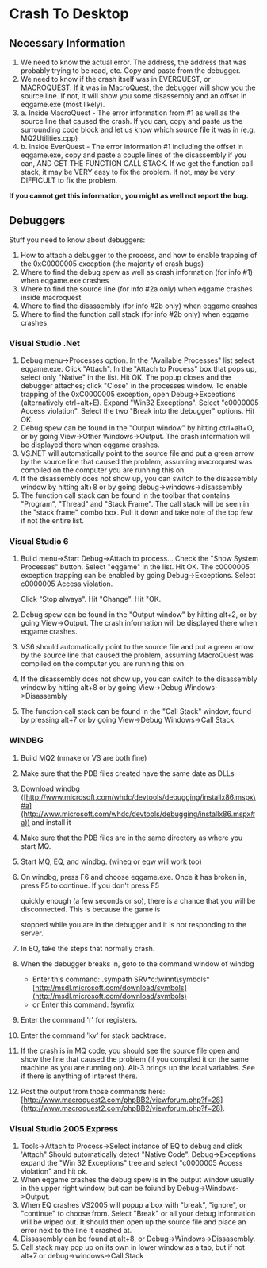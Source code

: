 # Crash To Desktop

## Necessary Information

1. We need to know the actual error. The address, the address that was probably trying to be read, etc. Copy and paste from the debugger.
2. We need to know if the crash itself was in EVERQUEST, or MACROQUEST. If it was in MacroQuest, the debugger will show you the source line. If not, it will show you some disassembly and an offset in eqgame.exe (most likely).
3. a. Inside MacroQuest - The error information from \#1 as well as the source line that caused the crash. If you can, copy and paste us the surrounding code block and let us know which source file it was in (e.g. MQ2Utilities.cpp)
4. b. Inside EverQuest - The error information \#1 including the offset in eqgame.exe, copy and paste a couple lines of the disassembly if you can, AND GET THE FUNCTION CALL STACK. If we get the function call stack, it may be VERY easy to fix the problem. If not, may be very DIFFICULT to fix the problem.

**If you cannot get this information, you might as well not report the bug.**

## Debuggers

Stuff you need to know about debuggers:

1. How to attach a debugger to the process, and how to enable trapping of the 0xC0000005 exception (the majority of crash bugs)
2. Where to find the debug spew as well as crash information (for info \#1) when eqgame.exe crashes
3. Where to find the source line (for info \#2a only) when eqgame crashes inside macroquest
4. Where to find the disassembly (for info \#2b only) when eqgame crashes
5. Where to find the function call stack (for info \#2b only) when eqgame crashes

### Visual Studio .Net

1. Debug menu-&gt;Processes option. In the "Available Processes" list select eqgame.exe. Click "Attach". In the "Attach to Process" box that pops up, select only "Native" in the list. Hit OK. The popup closes and the debugger attaches; click "Close" in the processes window. To enable trapping of the 0xC0000005 exception, open Debug-&gt;Exceptions (alternatively ctrl+alt+E). Expand "Win32 Exceptions". Select "c0000005 Access violation". Select the two "Break into the debugger" options. Hit OK.
2. Debug spew can be found in the "Output window" by hitting ctrl+alt+O, or by going View-&gt;Other Windows-&gt;Output. The crash information will be displayed there when eqgame crashes.
3. VS.NET will automatically point to the source file and put a green arrow by the source line that caused the problem, assuming macroquest was compiled on the computer you are running this on.
4. If the disassembly does not show up, you can switch to the disassembly window by hitting alt+8 or by going debug-&gt;windows-&gt;disassembly
5. The function call stack can be found in the toolbar that contains "Program", "Thread" and "Stack Frame". The call stack will be seen in the "stack frame" combo box. Pull it down and take note of the top few if not the entire list.

### Visual Studio 6

1. Build menu-&gt;Start Debug-&gt;Attach to process... Check the "Show System Processes" button. Select "eqgame" in the list. Hit OK. The c0000005 exception trapping can be enabled by going Debug-&gt;Exceptions. Select c0000005 Access violation.

   Click "Stop always". Hit "Change". Hit "OK.

2. Debug spew can be found in the "Output window" by hitting alt+2, or by going View-&gt;Output. The crash information will be displayed there when eqgame crashes.
3. VS6 should automatically point to the source file and put a green arrow by the source line that caused the problem, assuming MacroQuest was compiled on the computer you are running this on.
4. If the disassembly does not show up, you can switch to the disassembly window by hitting alt+8 or by going View-&gt;Debug Windows-&gt;Disassembly
5. The function call stack can be found in the "Call Stack" window, found by pressing alt+7 or by going View-&gt;Debug Windows-&gt;Call Stack

### WINDBG

1. Build MQ2 (nmake or VS are both fine)
2. Make sure that the PDB files created have the same date as DLLs
3. Download windbg ([http://www.microsoft.com/whdc/devtools/debugging/installx86.mspx\#a](http://www.microsoft.com/whdc/devtools/debugging/installx86.mspx#a)) and install it
4. Make sure that the PDB files are in the same directory as where you start MQ.
5. Start MQ, EQ, and windbg. (wineq or eqw will work too)
6. On windbg, press F6 and choose eqgame.exe. Once it has broken in, press F5 to continue. If you don't press F5

   quickly enough (a few seconds or so), there is a chance that you will be disconnected. This is because the game is

   stopped while you are in the debugger and it is not responding to the server.

7. In EQ, take the steps that normally crash.
8. When the debugger breaks in, goto to the command window of windbg
   * Enter this command: .sympath SRV\*c:\winnt\symbols\*[http://msdl.microsoft.com/download/symbols](http://msdl.microsoft.com/download/symbols)
   * or Enter this command: !symfix
9. Enter the command 'r' for registers.
10. Enter the command 'kv' for stack backtrace.
11. If the crash is in MQ code, you should see the source file open and show the line that caused the problem (if you compiled it on the same machine as you are running on). Alt-3 brings up the local variables. See if there is anything of interest there.
12. Post the output from those commands here: [http://www.macroquest2.com/phpBB2/viewforum.php?f=28](http://www.macroquest2.com/phpBB2/viewforum.php?f=28).

### Visual Studio 2005 Express

1. Tools-&gt;Attach to Process-&gt;Select instance of EQ to debug and click 'Attach" Should automatically detect "Native Code". Debug-&gt;Exceptions expand the "Win 32 Exceptions" tree and select "c0000005 Access violation" and hit ok.
2. When eqgame crashes the debug spew is in the output window usually in the upper right window, but can be foiund by Debug-&gt;Windows-&gt;Output.
3. When EQ crashes VS2005 will popup a box with "break", "ignore", or "continue" to choose from. Select "Break" or all your debug information will be wiped out. It should then open up the source file and place an error next to the line it crashed at.
4. Dissasembly can be found at alt+8, or Debug-&gt;Windows-&gt;Dissasembly.
5. Call stack may pop up on its own in lower window as a tab, but if not alt+7 or debug-&gt;windows-&gt;Call Stack

